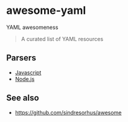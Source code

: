 # awesome-yaml

YAML awesomeness

> A curated list of YAML resources

## Parsers

- [Javascript](https://github.com/nodeca/js-yaml)
- [Node.js](https://www.npmjs.com/search?q=yaml)

## See also

* https://github.com/sindresorhus/awesome
